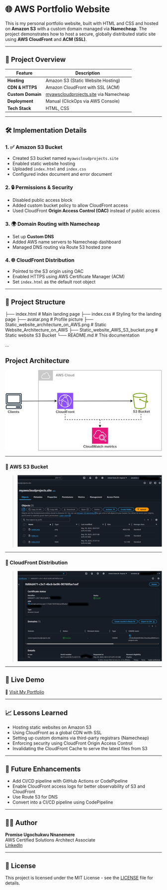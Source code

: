 # 🌐 AWS Portfolio Website

This is my personal portfolio website, built with HTML and CSS and hosted on **Amazon S3** with a custom domain managed via **Namecheap**. The project demonstrates how to host a secure, globally distributed static site using **AWS CloudFront** and **ACM (SSL)**.

---

## 📌 Project Overview

| Feature | Description |
|--------|-------------|
| **Hosting** | Amazon S3 (Static Website Hosting) |
| **CDN & HTTPS** | Amazon CloudFront with SSL (ACM) |
| **Custom Domain** | [myawscloudprojects.site](https://myawscloudprojects.site) via Namecheap |
| **Deployment** | Manual (ClickOps via AWS Console) |
| **Tech Stack** | HTML, CSS |

---

## 🛠️ Implementation Details

### 1. ✅ Amazon S3 Bucket
- Created S3 bucket named `myawscloudprojects.site`
- Enabled static website hosting
- Uploaded `index.html` and `index.css`
- Configured index document and error document

### 2. 🔒 Permissions & Security
- Disabled public access block
- Added custom bucket policy to allow CloudFront access
- Used CloudFront **Origin Access Control (OAC)** instead of public access

### 3. 🌍 Domain Routing with Namecheap
- Set up **Custom DNS**
- Added AWS name servers to Namecheap dashboard
- Managed DNS routing via Route 53 hosted zone

### 4. 🌐 CloudFront Distribution
- Pointed to the S3 origin using OAC
- Enabled HTTPS using AWS Certificate Manager (ACM)
- Set `index.html` as the default root object

---

## 📂 Project Structure

├── index.html # Main landing page
├── index.css # Styling for the landing page
├── avatar.png # Profile picture
├── Static_website_architecture_on_AWS.png # Static Website_Architecture_on_AWS
├── Static_website_AWS_S3_bucket.png # Static website S3 Bucket
└── README.md # This documentation
      
 ...

## Project Architecture

![Static Website_Architecture_on_AWS](Static_website_architecture_on_AWS.png)

---

### 📸 AWS S3 Bucket


> ![Static website S3 Bucket](Static_website_AWS_S3_bucket.png)

---

### 📸 CloudFront Distribution

> ![CloudFront Distribution](CloudFront_Distribution.png)

---

## 🚀 Live Demo

🔗 [Visit My Portfolio](https://myawscloudprojects.site)

---

## 📈 Lessons Learned

- Hosting static websites on Amazon S3
- Using CloudFront as a global CDN with SSL
- Setting up custom domains via third-party registrars (Namecheap)
- Enforcing security using CloudFront Origin Access Control
- Invalidating the CloudFront Cache to serve the latest files from S3

---

## 📌 Future Enhancements

- Add CI/CD pipeline with GitHub Actions or CodePipeline
- Enable CloudFront access logs for better observability of S3 and CloudFront
- Use Route 53 for DNS
- Convert into a CI/CD pipeline using CodePipeline

---

## 👨‍💻 Author

**Promise Ugochukwu Nnanemere**  
AWS Certified Solutions Architect Associate  
[LinkedIn](https://linkedin.com/in/promiseugochukwunnanemere)

---

## 📜 License

This project is licensed under the MIT License - see the [LICENSE](LICENSE) file for details.
